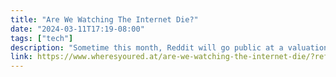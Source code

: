 ```yaml
---
title: "Are We Watching The Internet Die?"
date: "2024-03-11T17:19-08:00"
tags: ["tech"]
description: "Sometime this month, Reddit will go public at a valuation of $6.5bn. Select Redditors were offered the chance to buy stock at the initial listing price, which it hasn’t announced yet but is expected to be in the range of $31-34 per share. Regardless of the actual price,"
link: https://www.wheresyoured.at/are-we-watching-the-internet-die/?ref=ed-zitrons-wheres-your-ed-at-newsletter
---
```

